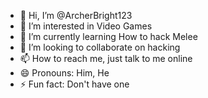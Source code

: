 - 👋 Hi, I’m @ArcherBright123
- 👀 I’m interested in Video Games
- 🌱 I’m currently learning How to hack Melee
- 💞️ I’m looking to collaborate on hacking
- 📫 How to reach me, just talk to me online
- 😄 Pronouns: Him, He
- ⚡ Fun fact: Don't have one

<!---
ArcherBright123/ArcherBright123 is a ✨ special ✨ repository because its `README.md` (this file) appears on your GitHub profile.
You can click the Preview link to take a look at your changes.
--->
